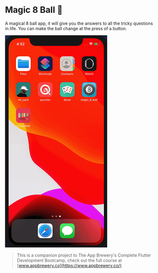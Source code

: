 # Magic 8 Ball 🎱

A magical 8 ball app, it will give you the answers to all the tricky questions in life. You can make the ball change at the press of a button. 

<img src="magic8ball.gif">

>This is a companion project to The App Brewery's Complete Flutter Development Bootcamp, check out the full course at [www.appbrewery.co](https://www.appbrewery.co/)
